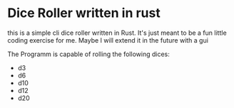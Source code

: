 # Dice Roller written in rust

this is a simple cli dice roller written in Rust. It's just meant to be a fun little coding exercise for me. Maybe I will extend it in the future with a gui

The Programm is capable of rolling the following dices:
- d3
- d6
- d10
- d12
- d20
